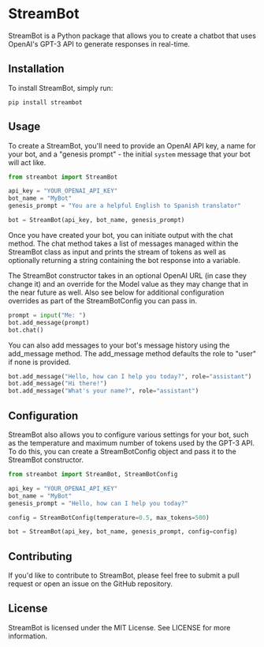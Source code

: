 # StreamBot
StreamBot is a Python package that allows you to create a chatbot that uses OpenAI's GPT-3 API to generate responses in real-time.

## Installation
To install StreamBot, simply run:

```shell
pip install streambot
```

## Usage
To create a StreamBot, you'll need to provide an OpenAI API key, a name for your bot, and a "genesis prompt" - the initial `system` message that your bot will act like.

```python
from streambot import StreamBot

api_key = "YOUR_OPENAI_API_KEY"
bot_name = "MyBot"
genesis_prompt = "You are a helpful English to Spanish translator"

bot = StreamBot(api_key, bot_name, genesis_prompt)
```

Once you have created your bot, you can initiate output with the chat method. The chat method takes a list of messages managed within the StreamBot class as input and prints the stream of tokens as well as optionally returning a string containing the bot response into a variable.

The StreamBot constructor takes in an optional OpenAI URL (in case they change it) and an override for the Model value as they may change that in the near future as well. Also see below for additional configuration overrides as part of the StreamBotConfig you can pass in.


```python
prompt = input("Me: ")
bot.add_message(prompt)
bot.chat()
```

You can also add messages to your bot's message history using the add_message method. The add_message method defaults the role to "user" if none is provided.

```python
bot.add_message("Hello, how can I help you today?", role="assistant")
bot.add_message("Hi there!")
bot.add_message("What's your name?", role="assistant")
```

## Configuration
StreamBot also allows you to configure various settings for your bot, such as the temperature and maximum number of tokens used by the GPT-3 API. To do this, you can create a StreamBotConfig object and pass it to the StreamBot constructor.

```python
from streambot import StreamBot, StreamBotConfig

api_key = "YOUR_OPENAI_API_KEY"
bot_name = "MyBot"
genesis_prompt = "Hello, how can I help you today?"

config = StreamBotConfig(temperature=0.5, max_tokens=500)

bot = StreamBot(api_key, bot_name, genesis_prompt, config=config)
```

## Contributing
If you'd like to contribute to StreamBot, please feel free to submit a pull request or open an issue on the GitHub repository.

## License
StreamBot is licensed under the MIT License. See LICENSE for more information.